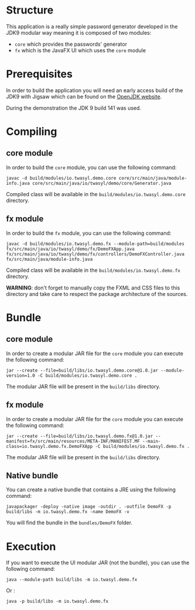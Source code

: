 # Structure

This application is a really simple password generator developed in the JDK9 modular way meaning it is composed of two modules:

* `core` which provides the passwords' generator
* `fx` which is the JavaFX UI which uses the `core` module




# Prerequisites

In order to build the application you will need an early access build of the JDK9 with Jigsaw which can be found on the [OpenJDK website](https://jdk9.java.net/jigsaw/).

During the demonstration the JDK 9 build 141 was used.

# Compiling

## core module

In order to build the `core` module, you can use the following command:

```Shell
javac -d build/modules/io.twasyl.demo.core core/src/main/java/module-info.java core/src/main/java/io/twasyl/demo/core/Generator.java
```

Compiled class will be available in the `build/modules/io.twasyl.demo.core` directory.

## fx module

In order to build the `fx` module, you can use the following command:

```shell
javac -d build/modules/io.twasyl.demo.fx --module-path=build/modules fx/src/main/java/io/twasyl/demo/fx/DemoFXApp.java fx/src/main/java/io/twasyl/demo/fx/controllers/DemoFXController.java fx/src/main/java/module-info.java
```

Compiled class will be available in the `build/modules/io.twasyl.demo.fx` directory.

**WARNING**: don't forget to manually copy the FXML and CSS files to this directory and take care to respect the package architecture of the sources.

# Bundle

## core module

In order to create a modular JAR file for the `core` module you can execute the following command:

```shell
jar --create --file=build/libs/io.twasyl.demo.core@1.0.jar --module-version=1.0 -C build/modules/io.twasyl.demo.core .
```

The modular JAR file will be present in the `build/libs` directory.

## fx module

In order to create a modular JAR file for the `core` module you can execute the following command:

```shell
jar --create --file=build/libs/io.twasyl.demo.fx@1.0.jar --manifest=fx/src/main/resources/META-INF/MANIFEST.MF --main-class=io.twasyl.demo.fx.DemoFXApp -C build/modules/io.twasyl.demo.fx .
```

The modular JAR file will be present in the `build/libs` directory.

## Native bundle

You can create a native bundle that contains a JRE using the following command:

```shell
javapackager -deploy -native image -outdir . -outfile DemoFX -p build/libs -m io.twasyl.demo.fx -name DemoFX -v
```

You will find the bundle in the `bundles/DemoFX` folder.

# Execution

If you want to execute the UI modular JAR (not the bundle), you can use the following command:

```shell
java --module-path build/libs -m io.twasyl.demo.fx
```

Or :

```shell
java -p build/libs -m io.twasyl.demo.fx
```